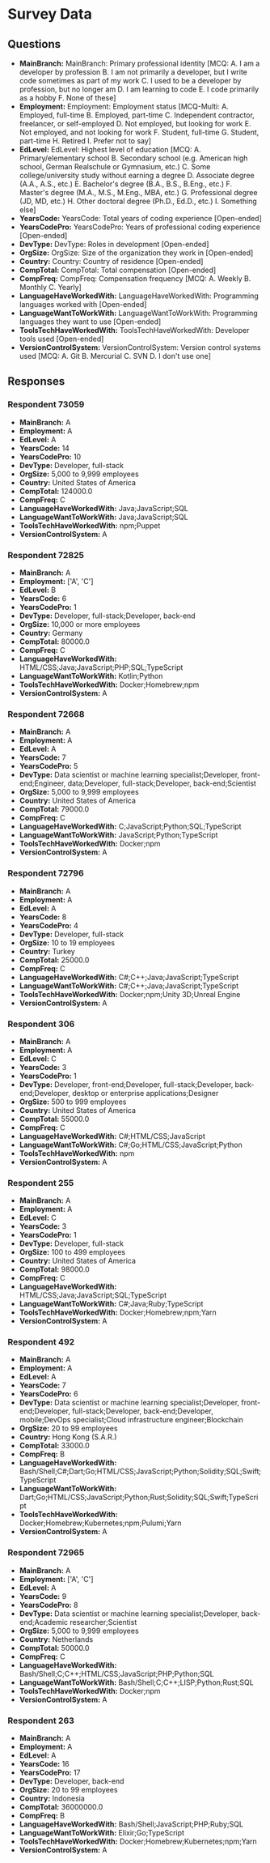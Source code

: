 # Survey Data

## Questions

- **MainBranch:** MainBranch: Primary professional identity [MCQ: A. I am a developer by profession B. I am not primarily a developer, but I write code sometimes as part of my work C. I used to be a developer by profession, but no longer am D. I am learning to code E. I code primarily as a hobby F. None of these]
- **Employment:** Employment: Employment status [MCQ-Multi: A. Employed, full-time B. Employed, part-time C. Independent contractor, freelancer, or self-employed D. Not employed, but looking for work E. Not employed, and not looking for work F. Student, full-time G. Student, part-time H. Retired I. Prefer not to say]
- **EdLevel:** EdLevel: Highest level of education [MCQ: A. Primary/elementary school B. Secondary school (e.g. American high school, German Realschule or Gymnasium, etc.) C. Some college/university study without earning a degree D. Associate degree (A.A., A.S., etc.) E. Bachelor's degree (B.A., B.S., B.Eng., etc.) F. Master's degree (M.A., M.S., M.Eng., MBA, etc.) G. Professional degree (JD, MD, etc.) H. Other doctoral degree (Ph.D., Ed.D., etc.) I. Something else]
- **YearsCode:** YearsCode: Total years of coding experience [Open-ended]
- **YearsCodePro:** YearsCodePro: Years of professional coding experience [Open-ended]
- **DevType:** DevType: Roles in development [Open-ended]
- **OrgSize:** OrgSize: Size of the organization they work in [Open-ended]
- **Country:** Country: Country of residence [Open-ended]
- **CompTotal:** CompTotal: Total compensation [Open-ended]
- **CompFreq:** CompFreq: Compensation frequency [MCQ: A. Weekly B. Monthly C. Yearly]
- **LanguageHaveWorkedWith:** LanguageHaveWorkedWith: Programming languages worked with [Open-ended]
- **LanguageWantToWorkWith:** LanguageWantToWorkWith: Programming languages they want to use [Open-ended]
- **ToolsTechHaveWorkedWith:** ToolsTechHaveWorkedWith: Developer tools used [Open-ended]
- **VersionControlSystem:** VersionControlSystem: Version control systems used [MCQ: A. Git B. Mercurial C. SVN D. I don't use one]

## Responses

### Respondent 73059

- **MainBranch:** A
- **Employment:** A
- **EdLevel:** A
- **YearsCode:** 14
- **YearsCodePro:** 10
- **DevType:** Developer, full-stack
- **OrgSize:** 5,000 to 9,999 employees
- **Country:** United States of America
- **CompTotal:** 124000.0
- **CompFreq:** C
- **LanguageHaveWorkedWith:** Java;JavaScript;SQL
- **LanguageWantToWorkWith:** Java;JavaScript;SQL
- **ToolsTechHaveWorkedWith:** npm;Puppet
- **VersionControlSystem:** A

### Respondent 72825

- **MainBranch:** A
- **Employment:** ['A', 'C']
- **EdLevel:** B
- **YearsCode:** 6
- **YearsCodePro:** 1
- **DevType:** Developer, full-stack;Developer, back-end
- **OrgSize:** 10,000 or more employees
- **Country:** Germany
- **CompTotal:** 80000.0
- **CompFreq:** C
- **LanguageHaveWorkedWith:** HTML/CSS;Java;JavaScript;PHP;SQL;TypeScript
- **LanguageWantToWorkWith:** Kotlin;Python
- **ToolsTechHaveWorkedWith:** Docker;Homebrew;npm
- **VersionControlSystem:** A

### Respondent 72668

- **MainBranch:** A
- **Employment:** A
- **EdLevel:** A
- **YearsCode:** 7
- **YearsCodePro:** 5
- **DevType:** Data scientist or machine learning specialist;Developer, front-end;Engineer, data;Developer, full-stack;Developer, back-end;Scientist
- **OrgSize:** 5,000 to 9,999 employees
- **Country:** United States of America
- **CompTotal:** 79000.0
- **CompFreq:** C
- **LanguageHaveWorkedWith:** C;JavaScript;Python;SQL;TypeScript
- **LanguageWantToWorkWith:** JavaScript;Python;TypeScript
- **ToolsTechHaveWorkedWith:** Docker;npm
- **VersionControlSystem:** A

### Respondent 72796

- **MainBranch:** A
- **Employment:** A
- **EdLevel:** A
- **YearsCode:** 8
- **YearsCodePro:** 4
- **DevType:** Developer, full-stack
- **OrgSize:** 10 to 19 employees
- **Country:** Turkey
- **CompTotal:** 25000.0
- **CompFreq:** C
- **LanguageHaveWorkedWith:** C#;C++;Java;JavaScript;TypeScript
- **LanguageWantToWorkWith:** C#;C++;Java;JavaScript;TypeScript
- **ToolsTechHaveWorkedWith:** Docker;npm;Unity 3D;Unreal Engine
- **VersionControlSystem:** A

### Respondent 306

- **MainBranch:** A
- **Employment:** A
- **EdLevel:** C
- **YearsCode:** 3
- **YearsCodePro:** 1
- **DevType:** Developer, front-end;Developer, full-stack;Developer, back-end;Developer, desktop or enterprise applications;Designer
- **OrgSize:** 500 to 999 employees
- **Country:** United States of America
- **CompTotal:** 55000.0
- **CompFreq:** C
- **LanguageHaveWorkedWith:** C#;HTML/CSS;JavaScript
- **LanguageWantToWorkWith:** C#;Go;HTML/CSS;JavaScript;Python
- **ToolsTechHaveWorkedWith:** npm
- **VersionControlSystem:** A

### Respondent 255

- **MainBranch:** A
- **Employment:** A
- **EdLevel:** C
- **YearsCode:** 3
- **YearsCodePro:** 1
- **DevType:** Developer, full-stack
- **OrgSize:** 100 to 499 employees
- **Country:** United States of America
- **CompTotal:** 98000.0
- **CompFreq:** C
- **LanguageHaveWorkedWith:** HTML/CSS;Java;JavaScript;SQL;TypeScript
- **LanguageWantToWorkWith:** C#;Java;Ruby;TypeScript
- **ToolsTechHaveWorkedWith:** Docker;Homebrew;npm;Yarn
- **VersionControlSystem:** A

### Respondent 492

- **MainBranch:** A
- **Employment:** A
- **EdLevel:** A
- **YearsCode:** 7
- **YearsCodePro:** 6
- **DevType:** Data scientist or machine learning specialist;Developer, front-end;Developer, full-stack;Developer, back-end;Developer, mobile;DevOps specialist;Cloud infrastructure engineer;Blockchain
- **OrgSize:** 20 to 99 employees
- **Country:** Hong Kong (S.A.R.)
- **CompTotal:** 33000.0
- **CompFreq:** B
- **LanguageHaveWorkedWith:** Bash/Shell;C#;Dart;Go;HTML/CSS;JavaScript;Python;Solidity;SQL;Swift;TypeScript
- **LanguageWantToWorkWith:** Dart;Go;HTML/CSS;JavaScript;Python;Rust;Solidity;SQL;Swift;TypeScript
- **ToolsTechHaveWorkedWith:** Docker;Homebrew;Kubernetes;npm;Pulumi;Yarn
- **VersionControlSystem:** A

### Respondent 72965

- **MainBranch:** A
- **Employment:** ['A', 'C']
- **EdLevel:** A
- **YearsCode:** 9
- **YearsCodePro:** 8
- **DevType:** Data scientist or machine learning specialist;Developer, back-end;Academic researcher;Scientist
- **OrgSize:** 5,000 to 9,999 employees
- **Country:** Netherlands
- **CompTotal:** 50000.0
- **CompFreq:** C
- **LanguageHaveWorkedWith:** Bash/Shell;C;C++;HTML/CSS;JavaScript;PHP;Python;SQL
- **LanguageWantToWorkWith:** Bash/Shell;C;C++;LISP;Python;Rust;SQL
- **ToolsTechHaveWorkedWith:** Docker;npm
- **VersionControlSystem:** A

### Respondent 263

- **MainBranch:** A
- **Employment:** A
- **EdLevel:** A
- **YearsCode:** 16
- **YearsCodePro:** 17
- **DevType:** Developer, back-end
- **OrgSize:** 20 to 99 employees
- **Country:** Indonesia
- **CompTotal:** 36000000.0
- **CompFreq:** B
- **LanguageHaveWorkedWith:** Bash/Shell;JavaScript;PHP;Ruby;SQL
- **LanguageWantToWorkWith:** Elixir;Go;TypeScript
- **ToolsTechHaveWorkedWith:** Docker;Homebrew;Kubernetes;npm;Yarn
- **VersionControlSystem:** A

